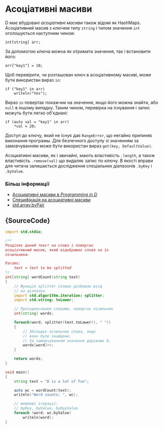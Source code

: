 # Асоціативні масиви

D має вбудованi *асоціативні масиви* також відомi як HashMaps.
Асоціативний масив з ключем типу `string` і типом значення
`int` оголошується наступним чином:

    int[string] arr;

За допомогою ключа можна як отримати значення, так i встановити його:

    arr["key1"] = 10;

Щоб перевірити, чи розташован ключ в асоціативному масиві, може бути використан вираз `in`:

    if ("key1" in arr)
        writeln("Yes");

Вираз `in` повертає покажчик на значення, якщо його
можна знайти, або `null` в іншому випадку. Таким чином, перевірка на існування
і запис можуть бути легко об'єднані:

    if (auto val = "key1" in arr)
        *val = 20;

Доступ до ключу, який не існує дає `RangeError`,
що негайно припиняє виконання програмы. Для безпечного доступу
зі значенням за замовчуванням може бути використан вираз `get(key, DefaultValue)`.

Асоциативнi масиви, як i звичайнi, мають властивість `.length`, а також
властивicть `.remove(val)` що видаляє запис по ключу.
В якості вправи для читача залишається дослідження
спеціальних діапазонів `.byKey` і `.byValue`.

### Бiльш інформації

- [Асоциативнi масиви в _Programming in D_](http://ddili.org/ders/d.en/aa.html)
- [Специфiкацiя на асоциативнi масиви](https://dlang.org/spec/hash-map.html)
- [std.array.byPair](http://dlang.org/phobos/std_array.html#.byPair)

## {SourceCode}

```d
import std.stdio;

/**
Розділяє даний текст на слова і повертає
асоціативний масив, який відображає слова на їх
лiчильники.

Params:
    text = text to be splitted
*/
int[string] wordCount(string text)
{
    // Функцiя splitter лiниво розбивае вхiд
    // на дiaпазон
    import std.algorithm.iteration: splitter;
    import std.string: toLower;

    // Проiндексовано словами, повертає лiчильник
    int[string] words;

    foreach(word; splitter(text.toLower(), " "))
    {
        // Збільшує лiчильник слова, якщо
        // воно було знайдене.
        // За замовчуванням значення дорiвнює 0.
        words[word]++;
    }

    return words;
}

void main()
{
    string text = "D is a lot of fun";

    auto wc = wordCount(text);
    writeln("Word counts: ", wc);

    // можливi ітерації:
    // byKey, byValue, byKeyValue
    foreach (word; wc.byValue)
        writeln(word);
}
```

